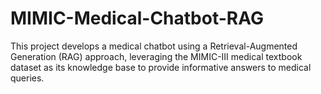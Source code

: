 # MIMIC-Medical-Chatbot-RAG
This project develops a medical chatbot using a Retrieval-Augmented Generation (RAG) approach, leveraging the MIMIC-III medical textbook dataset as its knowledge base to provide informative answers to medical queries.
